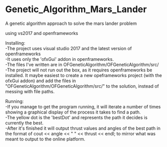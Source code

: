 # Genetic_Algorithm_Mars_Lander
 A genetic algorithm approach to solve the mars lander problem
 
 using vs2017 and openframeworks

Installing:  
-The project uses visual studio 2017 and the latest version of openframeworks  
-It uses only the 'ofxGui' addon in openframeworks.  
-The files I've written are in OFGeneticAlgorithm/OFGeneticAlgorithm/src/  
-The project will not run out the box, as it requires openframeworks be installed. It maybe easiest to create a new opeframeworks project (with the ofxGui addon) and add the files in "OFGeneticAlgorithm/OFGeneticAlgorithm/src/" to the solution, instead of messing with file paths.  

Running:  
-If you manage to get the program running, it will iterate a number of times showing a graphical display of the process it takes to find a path.  
-The yellow dot is the 'bestDot' and represents the path it decides is currently the best.  
-After it's finished it will output thrust values and angles of the best path in the format of cout << angle << " " << thrust << endl; to mirror what was meant to output to the online platform.  
